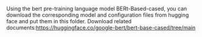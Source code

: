 Using the bert pre-training language model BERt-Based-cased, you can download the corresponding model and configuration files from hugging face and put them in this folder.
Download related documents:https://huggingface.co/google-bert/bert-base-cased/tree/main

